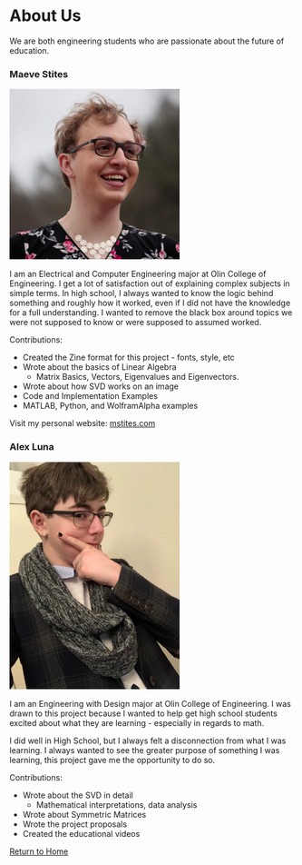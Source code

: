 # About Us

We are both engineering students who are passionate about the future of education.
### Maeve Stites
<img src="./images/maeve.jpg" alt="Picture of Maeve" width="300"/>

I am an Electrical and Computer Engineering major at Olin College of Engineering.
I get a lot of satisfaction out of explaining complex subjects in simple terms.
In high school, I always wanted to know the logic behind something and roughly
how it worked, even if I did not have the knowledge for a full understanding.
I wanted to remove the black box around topics we were not supposed
to know or were supposed to assumed worked.

Contributions:
* Created the Zine format for this project - fonts, style, etc
* Wrote about the basics of Linear Algebra
  * Matrix Basics, Vectors, Eigenvalues and Eigenvectors.
* Wrote about how SVD works on an image
* Code and Implementation Examples
* MATLAB, Python, and WolframAlpha examples

Visit my personal website: [mstites.com](https://www.mstites.com/)

### Alex Luna
<img src="./images/alex.jpg" alt="Picture of Alex" width="300"/>

I am an Engineering with Design major at Olin College of Engineering. I was drawn to this project
because I wanted to help get high school students excited about what they are
learning - especially in regards to math.

I did well in High School, but I always felt a disconnection from what I was
learning. I always wanted to see the greater purpose of something I was learning,
this project gave me the opportunity to do so.

Contributions:
* Wrote about the SVD in detail
  * Mathematical interpretations, data analysis
* Wrote about Symmetric Matrices
* Wrote the project proposals
* Created the educational videos

[Return to Home](https://www.mstites.com/Linearity-Zine/)
